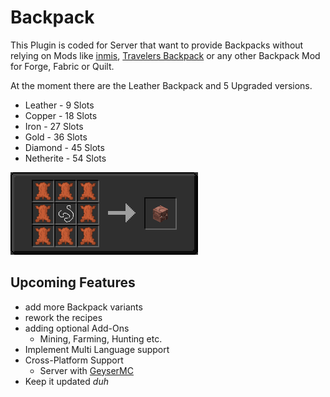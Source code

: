 # Backpack

This Plugin is coded for Server that want to provide Backpacks without relying on Mods like
[inmis](https://github.com/Draylar/inmis), [Travelers Backpack](https://github.com/Tiviacz1337/Travelers-Backpack) 
or any other Backpack Mod for Forge, Fabric or Quilt.


At the moment there are the Leather Backpack and 5 Upgraded versions.

- Leather - 9 Slots
- Copper - 18 Slots
- Iron - 27 Slots
- Gold - 36 Slots
- Diamond - 45 Slots
- Netherite - 54 Slots

![backpack-recipes.gif](resources%2Fbackpack-recipes.gif)

## Upcoming Features


- add more Backpack variants
- rework the recipes
- adding optional Add-Ons 
  - Mining, Farming, Hunting etc.
- Implement Multi Language support
- Cross-Platform Support
  - Server with [GeyserMC](https://geysermc.org/)
- Keep it updated *duh*